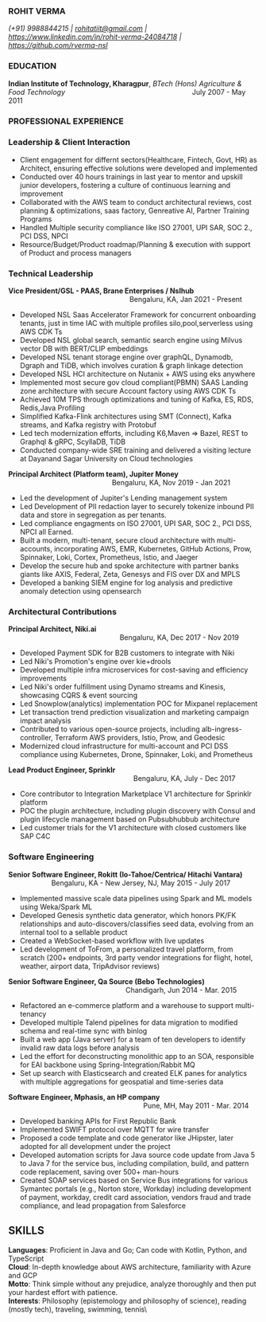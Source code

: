 ### ROHIT VERMA
*(+91) 9988844215 | rohitatiit@gmail.com | https://www.linkedin.com/in/rohit-verma-24084718 | https://github.com/rverma-nsl*

### EDUCATION
**Indian Institute of Technology, Kharagpur**, *BTech (Hons) Agriculture & Food Technology* &nbsp; &nbsp; &nbsp; &nbsp; &nbsp;&nbsp; &nbsp; &nbsp; &nbsp; &nbsp;&nbsp; &nbsp; &nbsp; &nbsp; &nbsp;&nbsp; &nbsp; &nbsp; &nbsp; &nbsp;&nbsp; &nbsp; &nbsp; &nbsp; &nbsp;&nbsp; &nbsp; &nbsp; &nbsp; &nbsp;&nbsp; &nbsp; &nbsp; &nbsp; &nbsp; July 2007 - May 2011

### PROFESSIONAL EXPERIENCE

### Leadership & Client Interaction

- Client engagement for differnt sectors(Healthcare, Fintech, Govt, HR) as Architect, ensuring effective solutions were developed and implemented
- Conducted over 40 hours trainings in last year to mentor and upskill junior developers, fostering a culture of continuous learning and improvement
- Collaborated with the AWS team to conduct architectural reviews, cost planning & optimizations, saas factory, Genreative AI, Partner Training Programs
- Handled Multiple security compliance like ISO 27001, UPI SAR, SOC 2., PCI DSS, NPCI
- Resource/Budget/Product roadmap/Planning & execution with support of Product and process managers

### Technical Leadership

**Vice President/GSL - PAAS, Brane Enterprises / Nslhub** &nbsp; &nbsp; &nbsp; &nbsp; &nbsp;&nbsp; &nbsp; &nbsp; &nbsp; &nbsp;&nbsp; &nbsp; &nbsp;&nbsp; &nbsp; &nbsp; &nbsp; &nbsp;&nbsp; &nbsp; &nbsp; &nbsp; &nbsp;&nbsp; &nbsp; &nbsp; &nbsp; &nbsp; &nbsp; &nbsp; &nbsp;&nbsp; &nbsp; &nbsp; &nbsp; &nbsp;&nbsp; &nbsp; &nbsp;&nbsp; &nbsp; &nbsp; &nbsp; &nbsp;&nbsp; &nbsp; &nbsp; &nbsp; &nbsp;&nbsp; &nbsp; &nbsp;Bengaluru, KA, Jan 2021 - Present
- Developed NSL Saas Accelerator Framework for concurrent onboarding tenants, just in time IAC with multiple profiles silo,pool,serverless using AWS CDK Ts
- Developed NSL global search, semantic search engine using Milvus vector DB with BERT/CLIP embeddings 
- Developed NSL tenant storage engine over graphQL, Dynamodb, Dgraph and TiDB, which involves curation & graph linkage detection
- Developed NSL HCI architecture on Nutanix + AWS using eks anywhere
- Implemented most secure gov cloud compliant(PBMN) SAAS Landing zone architecture with secure Account factory using AWS CDK Ts
- Achieved 10M TPS through optimizations and tuning of Kafka, ES, RDS, Redis,Java Profiling
- Simplified Kafka-Flink architectures using SMT (Connect), Kafka streams, and Kafka registry with Protobuf
- Led tech modernization efforts, including K6,Maven => Bazel, REST to Graphql & gRPC, ScyllaDB, TiDB
- Conducted company-wide SRE training and delivered a visiting lecture at Dayanand Sagar University on Cloud technologies

**Principal Architect (Platform team), Jupiter Money** &nbsp; &nbsp; &nbsp; &nbsp; &nbsp;&nbsp; &nbsp; &nbsp; &nbsp; &nbsp;&nbsp; &nbsp; &nbsp;&nbsp; &nbsp; &nbsp; &nbsp; &nbsp;&nbsp; &nbsp; &nbsp; &nbsp; &nbsp;&nbsp; &nbsp; &nbsp; &nbsp; &nbsp; &nbsp; &nbsp; &nbsp;&nbsp; &nbsp; &nbsp; &nbsp; &nbsp;&nbsp; &nbsp; &nbsp;&nbsp; &nbsp; &nbsp; &nbsp; &nbsp;&nbsp; &nbsp; &nbsp; &nbsp; &nbsp;&nbsp; &nbsp; &nbsp;Bengaluru, KA, Nov 2019 - Jan 2021
- Led the development of Jupiter's Lending management system
- Led Development of PII redaction layer to securely tokenize inbound PII data and store in segregation as per tenants.
- Led compliance engagments on ISO 27001, UPI SAR, SOC 2., PCI DSS, NPCI all Earned.
- Built a modern, multi-tenant, secure cloud architecture with multi-accounts, incorporating AWS, EMR, Kubernetes, GitHub Actions, Prow, Spinnaker, Loki, Cortex, Prometheus, Istio, and Jaeger
- Develop the secure hub and spoke architecture with partner banks giants like AXIS, Federal, Zeta, Genesys and FIS over DX and MPLS
- Developed a banking SIEM engine for log analysis and predictive anomaly detection using opensearch

### Architectural Contributions

**Principal Architect, Niki.ai** &nbsp; &nbsp; &nbsp; &nbsp; &nbsp;&nbsp; &nbsp; &nbsp; &nbsp; &nbsp;&nbsp; &nbsp; &nbsp;&nbsp; &nbsp; &nbsp; &nbsp; &nbsp;&nbsp; &nbsp; &nbsp; &nbsp; &nbsp;&nbsp; &nbsp; &nbsp; &nbsp; &nbsp; &nbsp; &nbsp; &nbsp;&nbsp; &nbsp; &nbsp; &nbsp; &nbsp;&nbsp; &nbsp; &nbsp;&nbsp; &nbsp; &nbsp; &nbsp; &nbsp;&nbsp; &nbsp; &nbsp; &nbsp; &nbsp;&nbsp; &nbsp; &nbsp;&nbsp; &nbsp; &nbsp;&nbsp; &nbsp; &nbsp; &nbsp; &nbsp;&nbsp; &nbsp; &nbsp;&nbsp; &nbsp; &nbsp;&nbsp;&nbsp; &nbsp; &nbsp;&nbsp; &nbsp; &nbsp; &nbsp; &nbsp;&nbsp; &nbsp; &nbsp; Bengaluru, KA, Dec 2017 - Nov 2019
- Developed Payment SDK for B2B customers to integrate with Niki
- Led Niki's Promotion's engine over kie+drools 
- Developed multiple infra microservices for cost-saving and efficiency improvements
- Led Niki's order fulfillment using Dynamo streams and Kinesis, showcasing CQRS & event sourcing
- Led Snowplow(analytics) implementation POC for Mixpanel replacement
- Let transaction trend prediction visualization and marketing campaign impact analysis
- Contributed to various open-source projects, including alb-ingress-controller, Terraform AWS providers, Istio, Prow, and Geodesic
- Modernized cloud infrastructure for multi-account and PCI DSS compliance using Kubernetes, Drone, Spinnaker, Loki, and Prometheus

**Lead Product Engineer, Sprinklr** &nbsp;&nbsp; &nbsp; &nbsp; &nbsp; &nbsp;&nbsp; &nbsp; &nbsp; &nbsp; &nbsp;&nbsp;&nbsp;&nbsp; &nbsp; &nbsp; &nbsp; &nbsp;&nbsp; &nbsp; &nbsp; &nbsp; &nbsp;&nbsp; &nbsp; &nbsp; &nbsp; &nbsp; &nbsp; &nbsp; &nbsp;&nbsp; &nbsp; &nbsp; &nbsp; &nbsp;&nbsp; &nbsp; &nbsp;&nbsp; &nbsp; &nbsp; &nbsp; &nbsp;&nbsp; &nbsp; &nbsp; &nbsp; &nbsp;&nbsp; &nbsp; &nbsp;&nbsp; &nbsp; &nbsp;&nbsp; &nbsp; &nbsp; &nbsp; &nbsp;&nbsp; &nbsp; &nbsp;&nbsp; &nbsp; &nbsp;&nbsp;&nbsp; &nbsp; &nbsp;&nbsp; &nbsp; &nbsp; &nbsp; &nbsp;&nbsp; &nbsp; &nbsp; Bengaluru, KA, July - Dec 2017
- Core contributor to Integration Marketplace V1 architecture for Sprinklr platform
- POC the plugin architecture, including plugin discovery with Consul and plugin lifecycle management based on Pubsubhubbub architecture
- Led customer trials for the V1 architecture with closed customers like SAP C4C

### Software Engineering

**Senior Software Engineer, Rokitt (Io-Tahoe/Centrica/ Hitachi Vantara)** &nbsp;&nbsp; &nbsp; &nbsp; &nbsp; &nbsp;&nbsp; &nbsp; &nbsp; &nbsp; &nbsp;&nbsp;&nbsp;&nbsp; &nbsp; &nbsp; &nbsp;  Bengaluru, KA - New Jersey, NJ, May 2015 - July 2017
- Implemented massive scale data pipelines using Spark and ML models using Weka/Spark ML
- Developed Genesis synthetic data generator, which honors PK/FK relationships and auto-discovers/classifies seed data, evolving from an internal tool to a sellable product
- Created a WebSocket-based workflow with live updates
- Led development of ToFrom, a personalized travel platform, from scratch (200+ endpoints, 3rd party vendor integrations for flight, hotel, weather, airport data, TripAdvisor reviews)

**Senior Software Engineer, Qa Source (Bebo Technologies)** &nbsp;&nbsp; &nbsp; &nbsp; &nbsp; &nbsp;&nbsp; &nbsp; &nbsp; &nbsp; &nbsp;&nbsp;&nbsp;&nbsp; &nbsp; &nbsp; &nbsp; &nbsp;&nbsp; &nbsp; &nbsp; &nbsp; &nbsp;&nbsp; &nbsp; &nbsp; &nbsp; &nbsp;&nbsp;&nbsp;&nbsp; &nbsp; &nbsp; &nbsp; &nbsp;&nbsp; &nbsp; &nbsp; &nbsp; &nbsp;&nbsp; &nbsp; &nbsp; &nbsp; &nbsp;&nbsp;&nbsp;&nbsp; &nbsp; &nbsp; &nbsp;  Chandigarh, Jun 2014 - Mar. 2015
- Refactored an e-commerce platform and a warehouse to support multi-tenancy
- Developed multiple Talend pipelines for data migration to modified schema and real-time sync with binlog
- Built a web app (Java server) for a team of ten developers to identify invalid raw data logs before analysis
- Led the effort for deconstructing monolithic app to an SOA, responsible for EAI backbone using Spring-Integration/Rabbit MQ
- Set up search with Elasticsearch and created ELK panes for analytics with multiple aggregations for geospatial and time-series data

**Software Engineer, Mphasis, an HP company** &nbsp;&nbsp; &nbsp; &nbsp; &nbsp; &nbsp;&nbsp; &nbsp; &nbsp; &nbsp; &nbsp;&nbsp;&nbsp;&nbsp; &nbsp; &nbsp; &nbsp; &nbsp;&nbsp; &nbsp; &nbsp; &nbsp; &nbsp;&nbsp; &nbsp; &nbsp; &nbsp; &nbsp;&nbsp;&nbsp;&nbsp; &nbsp; &nbsp; &nbsp; &nbsp;&nbsp; &nbsp; &nbsp; &nbsp; &nbsp;&nbsp; &nbsp; &nbsp; &nbsp; &nbsp;&nbsp;&nbsp;&nbsp; &nbsp; &nbsp; &nbsp; &nbsp;&nbsp; &nbsp; &nbsp; &nbsp; &nbsp;&nbsp; &nbsp; &nbsp; &nbsp; &nbsp;&nbsp;&nbsp;&nbsp; &nbsp; &nbsp; &nbsp;  Pune, MH, May 2011 - Mar. 2014
- Developed banking APIs for First Republic Bank
- Implemented SWIFT protocol over MQTT for wire transfer
- Proposed a code template and code generator like JHipster, later adopted for all development under the project
- Developed automation scripts for Java source code update from Java 5 to Java 7 for the service bus, including compilation, build, and pattern code replacement, saving over 500+ man-hours
- Created SOAP services based on Service Bus integrations for various Symantec portals (e.g., Norton store, Workday) including development of payment, workday, credit card association, vendors fraud and trade compliance, and lead propagation from Salesforce

## SKILLS
**Languages**: Proficient in Java and Go; Can code with Kotlin, Python, and TypeScript\
**Cloud**: In-depth knowledge about AWS architecture, familiarity with Azure and GCP\
**Motto**: Think simple without any prejudice, analyze thoroughly and then put your hardest effort with patience.\
**Interests**: Philosophy (epistemology and philosophy of science), reading (mostly tech), traveling, swimming, tennis\